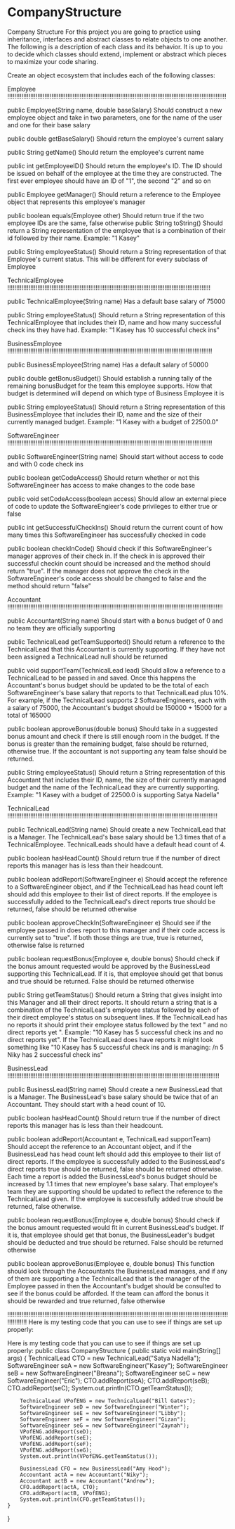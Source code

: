# CompanyStructure
Company Structure
For this project you are going to practice using inheritance, interfaces and abstract classes to relate objects to one another. The following is a description of each class and its behavior. It is up to you to decide which classes should extend, implement or abstract which pieces to maximize your code sharing.

Create an object ecosystem that includes each of the following classes:

Employee    !!!!!!!!!!!!!!!!!!!!!!!!!!!!!!!!!!!!!!!!!!!!!!!!!!!!!!!!!!!!!!!!!!!!!!!!!!!!!!!!!!!!!!!!!!!!!!!!!!!!!!!!!!!!!!!!!!!!!!!!!!!!

public Employee(String name, double baseSalary)	Should construct a new employee object and take in two parameters, one for the name of the user and one for their base salary

public double getBaseSalary()	Should return the employee's current salary

public String getName()	Should return the employee's current name

public int getEmployeeID()	Should return the employee's ID. The ID should be issued on behalf of the employee at the time they are constructed. The first ever employee should have an ID of "1", the second "2" and so on

public Employee getManager()	Should return a reference to the Employee object that represents this employee's manager

public boolean equals(Employee other)	Should return true if the two employee IDs are the same, false otherwise
public String toString()	Should return a String representation of the employee that is a combination of their id followed by their name. Example: "1 Kasey"

public String employeeStatus()	Should return a String representation of that Employee's current status. This will be different for every subclass of Employee




TechnicalEmployee    !!!!!!!!!!!!!!!!!!!!!!!!!!!!!!!!!!!!!!!!!!!!!!!!!!!!!!!!!!!!!!!!!!!!!!!!!!!!!!!!!!!!!!!!!!!!!!!!!!!!!!!!!!!!!!!!!!!

public TechnicalEmployee(String name)	Has a default base salary of 75000

public String employeeStatus()	Should return a String representation of this TechnicalEmployee that includes their ID, name and how many successful check ins they have had. Example: "1 Kasey has 10 successful check ins"




BusinessEmployee    !!!!!!!!!!!!!!!!!!!!!!!!!!!!!!!!!!!!!!!!!!!!!!!!!!!!!!!!!!!!!!!!!!!!!!!!!!!!!!!!!!!!!!!!!!!!!!!!!!!!!!!!!!!!!!!!!!!!

public BusinessEmployee(String name)	Has a default salary of 50000

public double getBonusBudget()	Should establish a running tally of the remaining bonusBudget for the team this employee supports. How that budget is determined will depend on which type of Business Employee it is

public String employeeStatus()	Should return a String representation of this BusinessEmployee that includes their ID, name and the size of their currently managed budget. Example: "1 Kasey with a budget of 22500.0"




SoftwareEngineer    !!!!!!!!!!!!!!!!!!!!!!!!!!!!!!!!!!!!!!!!!!!!!!!!!!!!!!!!!!!!!!!!!!!!!!!!!!!!!!!!!!!!!!!!!!!!!!!!!!!!!!!!!!!!!!!!!!!!

public SoftwareEngineer(String name)	Should start without access to code and with 0 code check ins

public boolean getCodeAccess()	Should return whether or not this SoftwareEngineer has access to make changes to the code base

public void setCodeAccess(boolean access)	Should allow an external piece of code to update the SoftwareEngieer's code privileges to either true or false

public int getSuccessfulCheckIns()	Should return the current count of how many times this SoftwareEngineer has successfully checked in code

public boolean checkInCode()	Should check if this SoftwareEngineer's manager approves of their check in. If the check in is approved their successful checkin count should be increased and the method should return "true". If the manager does not approve the check in the SoftwareEngineer's code access should be changed to false and the method should return "false"




Accountant    !!!!!!!!!!!!!!!!!!!!!!!!!!!!!!!!!!!!!!!!!!!!!!!!!!!!!!!!!!!!!!!!!!!!!!!!!!!!!!!!!!!!!!!!!!!!!!!!!!!!!!!!!!!!!!!!!!!!!!!!!!

public Accountant(String name)	Should start with a bonus budget of 0 and no team they are officially supporting

public TechnicalLead getTeamSupported()	Should return a reference to the TechnicalLead that this Accountant is currently supporting. If they have not been assigned a TechnicalLead null should be returned

public void supportTeam(TechnicalLead lead)	Should allow a reference to a TechnicalLead to be passed in and saved. Once this happens the Accountant's bonus budget should be updated to be the total of each SoftwareEngineer's base salary that reports to that TechnicalLead plus 10%. For example, if the TechnicalLead supports 2 SoftwareEngineers, each with a salary of 75000, the Accountant's budget should be 150000 + 15000 for a total of 165000

public boolean approveBonus(double bonus)	Should take in a suggested bonus amount and check if there is still enough room in the budget. If the bonus is greater than the remaining budget, false should be returned, otherwise true. If the accountant is not supporting any team false should be returned.

public String employeeStatus()	Should return a String representation of this Accountant that includes their ID, name, the size of their currently managed budget and the name of the TechnicalLead they are currently supporting. Example: "1 Kasey with a budget of 22500.0 is supporting Satya Nadella"




TechnicalLead    !!!!!!!!!!!!!!!!!!!!!!!!!!!!!!!!!!!!!!!!!!!!!!!!!!!!!!!!!!!!!!!!!!!!!!!!!!!!!!!!!!!!!!!!!!!!!!!!!!!!!!!!!!!!!!!!!!!!!!!

public TechnicalLead(String name)	Should create a new TechnicalLead that is a Manager. The TechnicalLead's base salary should be 1.3 times that of a TechnicalEmployee. TechnicalLeads should have a default head count of 4.

public boolean hasHeadCount()	Should return true if the number of direct reports this manager has is less than their headcount.

public boolean addReport(SoftwareEngineer e)	Should accept the reference to a SoftwareEngineer object, and if the TechnicalLead has head count left should add this employee to their list of direct reports. If the employee is successfully added to the TechnicalLead's direct reports true should be returned, false should be returned otherwise

public boolean approveCheckIn(SoftwareEngineer e)	Should see if the employee passed in does report to this manager and if their code access is currently set to "true". If both those things are true, true is returned, otherwise false is returned

public boolean requestBonus(Employee e, double bonus)	Should check if the bonus amount requested would be approved by the BusinessLead supporting this TechnicalLead. If it is, that employee should get that bonus and true should be returned. False should be returned otherwise

public String getTeamStatus()	Should return a String that gives insight into this Manager and all their direct reports. It should return a string that is a combination of the TechnicalLead's employee status followed by each of their direct employee's status on subsequent lines. If the TechnicalLead has no reports it should print their employee status followed by the text " and no direct reports yet ". Example: "10 Kasey has 5 successful check ins and no direct reports yet". If the TechnicalLead does have reports it might look something like "10 Kasey has 5 successful check ins and is managing: /n 5 Niky has 2 successful check ins"




BusinessLead    !!!!!!!!!!!!!!!!!!!!!!!!!!!!!!!!!!!!!!!!!!!!!!!!!!!!!!!!!!!!!!!!!!!!!!!!!!!!!!!!!!!!!!!!!!!!!!!!!!!!!!!!!!!!!!!!!!!!!!!!

public BusinessLead(String name)	Should create a new BusinessLead that is a Manager. The BusinessLead's base salary should be twice that of an Accountant. They should start with a head count of 10.

public boolean hasHeadCount()	Should return true if the number of direct reports this manager has is less than their headcount.

public boolean addReport(Accountant e, TechnicalLead supportTeam)	Should accept the reference to an Accountant object, and if the BusinessLead has head count left should add this employee to their list of direct reports. If the employee is successfully added to the BusinessLead's direct reports true should be returned, false should be returned otherwise. Each time a report is added the BusinessLead's bonus budget should be increased by 1.1 times that new employee's base salary. That employee's team they are supporting should be updated to reflect the reference to the TechnicalLead given. If the employee is successfully added true should be returned, false otherwise.

public boolean requestBonus(Employee e, double bonus)	Should check if the bonus amount requested would fit in current BusinessLead's budget. If it is, that employee should get that bonus, the BusinessLeader's budget should be deducted and true should be returned. False should be returned otherwise

public boolean approveBonus(Employee e, double bonus)	This function should look through the Accountants the BusinessLead manages, and if any of them are supporting a the TechnicalLead that is the manager of the Employee passed in then the Accountant's budget should be consulted to see if the bonus could be afforded. If the team can afford the bonus it should be rewarded and true returned, false otherwise




!!!!!!!!!!!!!!!!!!!!!!!!!!!!!!!!!!!!!!!!!!!!!!!!!!!!!!!!!!!!!!!!!!!!!!!!!!!!!!!!!!!!!!!!!!!!!!!!!!!!!!!!!!!!!!!!!!!!!!!!!!!!!!!!!!!!!!!!
Here is my testing code that you can use to see if things are set up properly:

Here is my testing code that you can use to see if things are set up properly:
public class CompanyStructure {
    public static void main(String[] args) {
        TechnicalLead CTO = new TechnicalLead("Satya Nadella");
        SoftwareEngineer seA = new SoftwareEngineer("Kasey");
        SoftwareEngineer seB = new SoftwareEngineer("Breana");
        SoftwareEngineer seC = new SoftwareEngineer("Eric");
        CTO.addReport(seA);
        CTO.addReport(seB);
        CTO.addReport(seC);
        System.out.println(CTO.getTeamStatus());

        TechnicalLead VPofENG = new TechnicalLead("Bill Gates");
        SoftwareEngineer seD = new SoftwareEngineer("Winter");
        SoftwareEngineer seE = new SoftwareEngineer("Libby");
        SoftwareEngineer seF = new SoftwareEngineer("Gizan");
        SoftwareEngineer seG = new SoftwareEngineer("Zaynah");
        VPofENG.addReport(seD);
        VPofENG.addReport(seE);
        VPofENG.addReport(seF);
        VPofENG.addReport(seG);
        System.out.println(VPofENG.getTeamStatus());

        BusinessLead CFO = new BusinessLead("Amy Hood");
        Accountant actA = new Accountant("Niky");
        Accountant actB = new Accountant("Andrew");
        CFO.addReport(actA, CTO);
        CFO.addReport(actB, VPofENG);
        System.out.println(CFO.getTeamStatus());
    }
}
